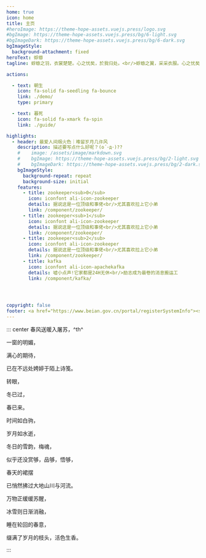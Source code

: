 ```yaml
---
home: true
icon: home
title: 主页
#heroImage: https://theme-hope-assets.vuejs.press/logo.svg
#bgImage: https://theme-hope-assets.vuejs.press/bg/6-light.svg
#bgImageDark: https://theme-hope-assets.vuejs.press/bg/6-dark.svg
bgImageStyle:
  background-attachment: fixed
heroText: 蜉蝣
tagline: 蜉蝣之羽，衣裳楚楚。心之忧矣，於我归处。<br/>蜉蝣之翼，采采衣服。心之忧矣，於我归息。<br/>蜉蝣掘阅，麻衣如雪。心之忧矣，於我归说。

actions:

  - text: 朝生
    icon: fa-solid fa-seedling fa-bounce
    link: ./demo/
    type: primary

  - text: 暮死
    icon: fa-solid fa-xmark fa-spin
    link: ./guide/

highlights:
  - header: 最爱人间烟火色｜难留岁月几许风
    description: 描述要写点什么好呢？(ο´･д･)??
    #    image: /assets/image/markdown.svg
    #    bgImage: https://theme-hope-assets.vuejs.press/bg/2-light.svg
    #    bgImageDark: https://theme-hope-assets.vuejs.press/bg/2-dark.svg
    bgImageStyle:
      background-repeat: repeat
      background-size: initial
    features:
      - title: zookeeper<sub>0</sub>
        icon: iconfont ali-icon-zookeeper
        details: 据说这是一位顶级和事佬<br/>尤其喜欢拉上它小弟
        link: /component/zookeeper/
      - title: zookeeper<sub>1</sub>
        icon: iconfont ali-icon-zookeeper
        details: 据说这是一位顶级和事佬<br/>尤其喜欢拉上它小弟
        link: /component/zookeeper/
      - title: zookeeper<sub>2</sub>
        icon: iconfont ali-icon-zookeeper
        details: 据说这是一位顶级和事佬<br/>尤其喜欢拉上它小弟
        link: /component/zookeeper/
      - title: kafka
        icon: iconfont ali-icon-apachekafka
        details: 嘘小点声!它家都是24H无休<br/>励志成为最卷的消息搬运工
        link: /component/kafka/




copyright: false
footer: <a href="https://www.beian.gov.cn/portal/registerSystemInfo"><span>豫ICP备2021024390号</span></a><br/><a href="https://www.upyun.com/?utm_source=lianmeng&utm_medium=referral">本网站由<img src="/assets/icon/ypy.png" style="height:25px;transform:translateY(7px);"/>提供CDN加速/云存储服务</a>
---
```


<EventTimeLine/>

::: center
<HopeIcon icon="home" color="red" />
春风送暖入屠苏，^th^

一窗的明媚，

满心的期待，

已在不远处娉婷于陌上诗笺。

转眼，

冬已过，

春已来。

时间如白驹，

岁月如水逝，

冬日的雪韵，梅魂，

似乎还没赏够，品够，悟够，

春天的裙摆

已悄然拂过大地山川与河流。

万物正缓缓苏醒，

冰雪则日渐消融，

睡在轮回的春意，

缀满了岁月的枝头，活色生香。

:::

<Message/>